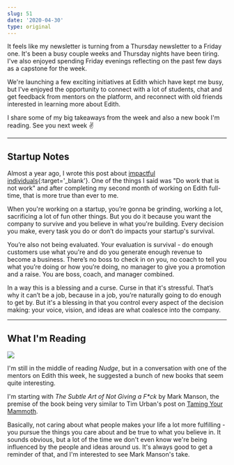 ```yaml
---
slug: 51
date: '2020-04-30'
type: original
---
```


It feels like my newsletter is turning from a Thursday newsletter to a Friday one. It's been a busy couple weeks and Thursday nights have been tiring. I've also enjoyed spending Friday evenings reflecting on the past few days as a capstone for the week.

We're launching a few exciting initiatives at Edith which have kept me busy, but I've enjoyed the opportunity to connect with a lot of students, chat and get feedback from mentors on the platform, and reconnect with old friends interested in learning more about Edith.

I share some of my big takeaways from the week and also a new book I'm reading. See you next week ✌️

---

## Startup Notes

Almost a year ago, I wrote this post about [impactful individuals](https://kevinarifin.com/blog/impactful-individuals){:target='_blank'}. One of the things I said was "Do work that is not work" and after completing my second month of working on Edith full-time, that is more true than ever to me.

When you're working on a startup, you’re gonna be grinding, working a lot, sacrificing a lot of fun other things. But you do it because you want the company to survive and you believe in what you're building. Every decision you make, every task you do or don’t do impacts your startup's survival.

You’re also not being evaluated. Your evaluation is survival - do enough customers use what you're and do you generate enough revenue to become a business. There’s no boss to check in on you, no coach to tell you what you’re doing or how you’re doing, no manager to give you a promotion and a raise. You are boss, coach, and manager combined.

In a way this is a blessing and a curse. Curse in that it's stressful. That’s why it can’t be a job, because in a job, you’re naturally going to do enough to get by. But it's a blessing in that you control every aspect of the decision making: your voice, vision, and ideas are what coalesce into the company.

---

## What I'm Reading

![](/books/subtle-art-of-not-giving-a-f.jpg)

I'm still in the middle of reading *Nudge*, but in a conversation with one of the mentors on Edith this week, he suggested a bunch of new books that seem quite interesting.

I'm starting with *The Subtle Art of Not Giving a F\*ck* by Mark Manson, the premise of the book being very similar to Tim Urban's post on [Taming Your Mammoth](https://waitbutwhy.com/2014/06/taming-mammoth-let-peoples-opinions-run-life.html).

Basically, not caring about what people makes your life a lot more fulfilling - you pursue the things you care about and be true to what you believe in. It sounds obvious, but a lot of the time we don't even know we're being influenced by the people and ideas around us. It's always good to get a reminder of that, and I'm interested to see Mark Manson's take.